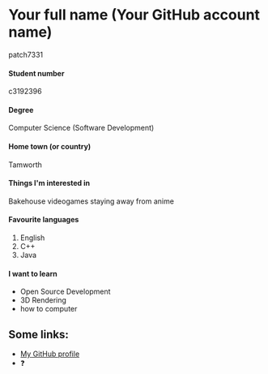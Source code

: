# Your full name (Your GitHub account name)
patch7331


#### Student number

c3192396

#### Degree

Computer Science (Software Development)


#### Home town (or country)

Tamworth

#### Things I'm interested in

Bakehouse
videogames
staying away from anime


#### Favourite languages 

 1. English
 2. C++
 3. Java


#### I want to learn

 * Open Source Development
 * 3D Rendering
 * how to computer


## Some links:

 * [My GitHub profile](https://github.com/patch7331)
 * :question:
